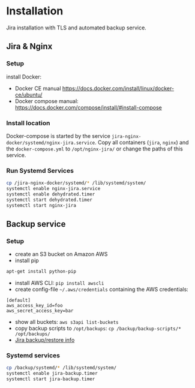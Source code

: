 # Installation
Jira installation with TLS and automated backup service.

## Jira & Nginx
### Setup
install Docker:

- Docker CE manual <https://docs.docker.com/install/linux/docker-ce/ubuntu/>
- Docker compose manual: <https://docs.docker.com/compose/install/#install-compose>

### Install location
Docker-compose is started by the service `jira-nginx-docker/systemd/nginx-jira.service`. Copy all containers (`jira`, `nginx`) and the `docker-compose.yml` to `/opt/nginx-jira/` or change the paths of this service.

### Run Systemd Services
```bash
cp /jira-nginx-docker/systemd/* /lib/systemd/system/
systemctl enable nginx-jira.service
systemctl enable dehydrated.timer
systemctl start dehydrated.timer
systemctl start nginx-jira
```

## Backup service
### Setup
- create an S3 bucket on Amazon AWS
- install pip
```bash
apt-get install python-pip
```
- install AWS CLI: `pip install awscli`
- create config-file `~/.aws/credentials` containing the AWS credentials:
```
[default]
aws_access_key_id=foo
aws_secret_access_key=bar
```
- show all buckets: `aws s3api list-buckets`
- copy backup scripts to `/opt/backups`:
`cp /backup/backup-scripts/* /opt/backups/`
- [Jira backup/restore info](https://hub.docker.com/r/ivantichy/jira/)

### Systemd services
```bash
cp /backup/systemd/* /lib/systemd/system/
systemctl enable jira-backup.timer
systemctl start jira-backup.timer
```